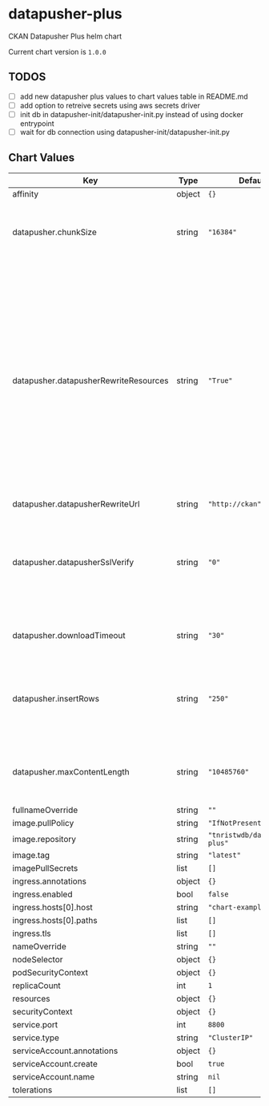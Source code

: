 datapusher-plus
==========
CKAN Datapusher Plus helm chart

Current chart version is `1.0.0`


## TODOS
- [ ] add new datapusher plus values to chart values table in README.md
- [ ] add option to retreive secrets using aws secrets driver
- [ ] init db in datapusher-init/datapusher-init.py instead of using docker entrypoint
- [ ] wait for db connection using datapusher-init/datapusher-init.py

## Chart Values

| Key | Type | Default | Description |
|-----|------|---------|-------------|
| affinity | object | `{}` |  |
| datapusher.chunkSize | string | `"16384"` | Size of chunks of the data that is being downloaded in bytes |
| datapusher.datapusherRewriteResources | string | `"True"` | Enable or disable (boolean) whether datapusher should rewrite resources uploaded to CKAN's filestore, since datapusher takes the CKAN Site URL value for generating the resource URL. Default: False |
| datapusher.datapusherRewriteUrl | string | `"http://ckan"` |  |
| datapusher.datapusherSslVerify | string | `"0"` | Enable or disable (boolean) verification of SSL when trying to get resources. Default: True |
| datapusher.downloadTimeout | string | `"30"` | Timeout limit of the download request |
| datapusher.insertRows | string | `"250"` | Number of rows to take from the data and upload them as chunks to datastore |
| datapusher.maxContentLength | string | `"10485760"` | Maximum size of content to be uploaded in bytes. |
| fullnameOverride | string | `""` |  |
| image.pullPolicy | string | `"IfNotPresent"` |  |
| image.repository | string | `"tnristwdb/datapusher-plus"` |  |
| image.tag | string | `"latest"` |  |
| imagePullSecrets | list | `[]` |  |
| ingress.annotations | object | `{}` |  |
| ingress.enabled | bool | `false` |  |
| ingress.hosts[0].host | string | `"chart-example.local"` |  |
| ingress.hosts[0].paths | list | `[]` |  |
| ingress.tls | list | `[]` |  |
| nameOverride | string | `""` |  |
| nodeSelector | object | `{}` |  |
| podSecurityContext | object | `{}` |  |
| replicaCount | int | `1` |  |
| resources | object | `{}` |  |
| securityContext | object | `{}` |  |
| service.port | int | `8800` |  |
| service.type | string | `"ClusterIP"` |  |
| serviceAccount.annotations | object | `{}` |  |
| serviceAccount.create | bool | `true` |  |
| serviceAccount.name | string | `nil` |  |
| tolerations | list | `[]` |  |
